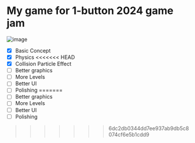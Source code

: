 # My game for 1-button 2024 game jam
![image](https://github.com/user-attachments/assets/9b9a83e7-9938-43b5-b7a2-9f68cea35054)

- [X] Basic Concept
- [X] Physics
<<<<<<< HEAD
- [X] Collision Particle Effect
- [ ] Better graphics
- [ ] More Levels
- [ ] Better UI
- [ ] Polishing
=======
- [ ] Better graphics
- [ ] More Levels
- [ ] Better UI
- [ ] Polishing
>>>>>>> 6dc2db0344dd7ee937ab9db5c8074cf6e5b1cdd9
